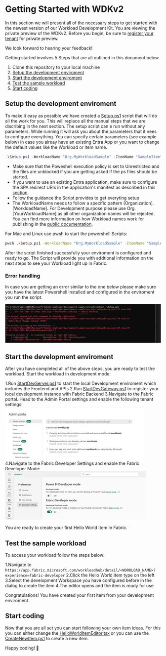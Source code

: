 
# Getting Started with WDKv2

In this section we will present all of the necessary steps to get started with the newest version of our Workload Development Kit. You are viewing the private preview of the WDKv2. Before you begin, be sure to [register your tenant](WDKv2-Introduction.md#register-for-private-preview) for private preview.

We look forward to hearing your feedback!

Getting started involves 5 Steps that are all outlined in this document below.

1. Clone this repository to your local machine
2. [Setup the development enviroment](#setup-the-development-enviroment)
3. [Start the development enviroment](#start-the-development-enviroment)
4. [Test the sample workload](#test-the-sample-workload)
5. [Start coding](#start-coding)

## Setup the development enviroment

To make it easy as possible we have created a [Setup.ps1](../scripts/Setup/Setup.ps1) script that will do all the work for you. This will replace all the manual steps that we are discribing in the next section. The setup script can e run without any parameters. While running it will ask you about the parameters that it nees to configure everything. You can specify certain parameters (see example below) in case you alreay have an existing Entra App or you want to change the default values like the Workload or item name.

```powershell
.\Setup.ps1 -WorkloadName "Org.MyWorkloadSample" -ItemName "SampleItem" -AADFrontendAppId "00000000-0000-0000-0000-000000000000"
```

* Make sure that the Poweshell execution policy is set to Unrestricted and the files are unblocked if you are getting asked if the ps files should be started.
* If you want to use an existing Entra application, make sure to configure the SPA redirect URIs in the application's manifest as described in this [section](./WDKv2-Setup-Manual.md#register-a-frontend-entra-application).
* Follow the guidance the Script provides to get everyting setup
* The WorkloadName needs to follow a specific pattern [Organization].[WorkloadName]. For Development purpose please use Org.[YourWorkloadName] as all other organization names will be rejected. You can find more information on how Workload names work for publishing in the [public documentation](https://learn.microsoft.com/en-us/fabric/workload-development-kit/publish-workload-flow).

For Mac and Linux use pwsh to start the powershell Scripts:

```bash
pwsh .\Setup.ps1 -WorkloadName "Org.MyWorkloadSample" -ItemName "SampleItem" -AADFrontendAppId "00000000-0000-0000-0000-000000000000" 
```

After the script finished successfully your enviroment is configured and ready to go. The Script will provide you with addtional information on the next steps to see your Workload light up in Fabric.

### Error handling

In case you are getting an error similar to the one below please make sure you have the latest Powershell installed and configured in the enviroment you run the script.

![Powershell setup error](./media/Powershell-setup-error.png)

## Start the development enviroment

After you have completed all of the above steps, you are ready to test the workload.
Start the workload in development mode:

1.Run [StartDevServer.ps1](../scripts/Run/StartDevServer.ps1) to start the local Development enviroment which includes the Frontend and APIs
2.Run [StartDevGateway.ps1](../scripts/Run/StartDevGateway.ps1) to register your local development instance with Fabric Backend
3.Navigate to the Fabric portal. Head to the Admin Portal settings and enable the following tenant settings:
  ![Setup Test](./media/Setup-Test-1.jpg)
4.Navigate to the Fabric Developer Settings and enable the Fabric Developer Mode:
   ![Setup Test](./media/Setup-Test-2.jpg)

You are ready to create your first Hello World Item in Fabric.

## Test the sample workload

To access your workload follow the steps below:

1.Navigate to `https://app.fabric.microsoft.com/workloadhub/detail/<WORKLOAD_NAME>?experience=fabric-developer`
2.Click the Hello World item type on the left
3.Select the development Workspace you have configured before in the dialog to create the item
4.The editor opens and the item is ready for use

Congratulations! You have created your first item from your development enviroment

## Start coding

Now that you are all set you can start following your own item ideas. For this you can either change the [HelloWorldItemEditor.tsx](../Workload/app/items/HelloWorldItem/HelloWorldItemEditor.tsx) or you can use the [CreateNewItem.ps1](../scripts/Setup/CreateNewItem.ps1) to create a new item.

Happy coding! 🚀
